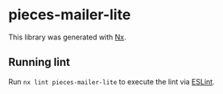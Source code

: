 # pieces-mailer-lite

This library was generated with [Nx](https://nx.dev).

## Running lint

Run `nx lint pieces-mailer-lite` to execute the lint via [ESLint](https://eslint.org/).

